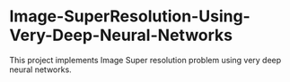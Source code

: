 # Image-SuperResolution-Using-Very-Deep-Neural-Networks
This project implements Image Super resolution problem using very deep neural networks.
